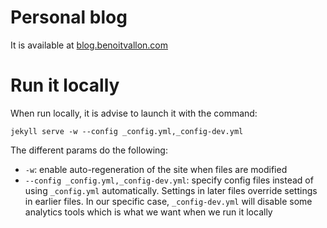 # Personal blog

It is available at [blog.benoitvallon.com](http://blog.benoitvallon.com)

# Run it locally

When run locally, it is advise to launch it with the command:

```shell
jekyll serve -w --config _config.yml,_config-dev.yml
```

The different params do the following:

- `-w`: enable auto-regeneration of the site when files are modified
- `--config _config.yml,_config-dev.yml`: specify config files instead of using `_config.yml` automatically. Settings in later files override settings in earlier files. In our specific case, `_config-dev.yml` will disable some analytics tools which is what we want when we run it locally
